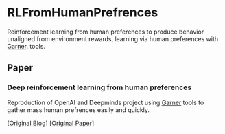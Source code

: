# RLFromHumanPrefrences
Reinforcement learning from human preferences to produce behavior unaligned from environment rewards, learning via human preferences with [Garner](https://garner.app). tools.

## Paper
### Deep reinforcement learning from human preferences
Reproduction of OpenAI and Deepminds project using [Garner](https://garner.app) tools to gather mass human prefrences easily and quickly.

[[Original Blog]](https://openai.com/blog/deep-reinforcement-learning-from-human-preferences/)
[[Original Paper]](https://arxiv.org/abs/1706.03741)

